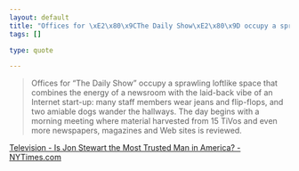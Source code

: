 ```yaml
--- 
layout: default
title: "Offices for \xE2\x80\x9CThe Daily Show\xE2\x80\x9D occupy a sprawling loftlike space that combines the ..."
tags: []

type: quote

---
```

> Offices for “The Daily Show” occupy a sprawling loftlike space that combines the energy of a newsroom with the laid-back vibe of an Internet start-up: many staff members wear jeans and flip-flops, and two amiable dogs wander the hallways. The day begins with a morning meeting where material harvested from 15 TiVos and even more newspapers, magazines and Web sites is reviewed.

<a href="http://www.nytimes.com/2008/08/17/arts/television/17kaku.html?pagewanted=2&_r=1">Television - Is Jon Stewart the Most Trusted Man in America? - NYTimes.com</a>
